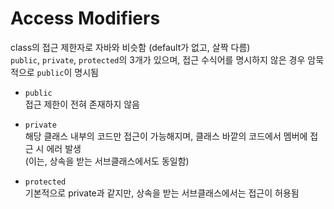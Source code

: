 # Access Modifiers

class의 접근 제한자로 자바와 비슷함 (default가 없고, 살짝 다름)  
`public`, `private`, `protected`의 3개가 있으며, 접근 수식어를 명시하지 않은 경우 암묵적으로 `public`이 명시됨

- `public`  
  접근 제한이 전혀 존재하지 않음

- `private`  
   해당 클래스 내부의 코드만 접근이 가능해지며, 클래스 바깥의 코드에서 멤버에 접근 시 에러 발생  
   (이는, 상속을 받는 서브클래스에서도 동일함)

- `protected`  
  기본적으로 private과 같지만, 상속을 받는 서브클래스에서는 접근이 허용됨
